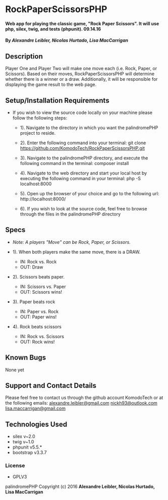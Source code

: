 # RockPaperScissorsPHP

#### Web app for playing the classic game, "Rock Paper Scissors". It will use php, silex, twig, and tests (phpunit). 09.14.16

#### By _**Alexandre Leibler, Nicolas Hurtado, Lisa MacCarrigan**_


## Description

Player One and Player Two will make one move each (i.e. Rock, Paper, or Scissors). Based on their moves, RockPaperScissorsPHP will determine whether there is a winner or a draw. Additionally, it will be responsible for displaying the game result to the web page.


## Setup/Installation Requirements

* If you wish to view the source code locally on your machine please follow the following steps:

  +  1). Navigate to the directory in which you want the palindromePHP project to reside.

  +  2). Enter the following command into your terminal:
        git clone https://github.com/KomodoTech/RockPaperScissorsPHP.git

  +  3). Navigate to the palindromePHP directory, and execute the following command in the terminal:
          composer install

  +  4). Navigate to the web directory and start your local host by executing the following command in your terminal:
          php -S localhost:8000

  +  5). Open up the browser of your choice and go to the following url:
          http://localhost:8000/

  +  6). If you wish to look at the source code, feel free to browse through the files in the palindromePHP directory


## Specs
* _Note: A players "Move" can be Rock, Paper, or Scissors._

* 1). When both players make the same move, there is a DRAW.
  + IN: Rock vs. Rock
  + OUT: Draw

* 2). Scissors beats paper.
  + IN: Scissors vs. Paper
  + OUT: Scissors wins!

* 3). Paper beats rock
  + IN: Paper vs. Rock
  + OUT: Paper wins!

* 4). Rock beats scissors
  + IN: Rock vs. Scissors
  + OUT: Rock wins!


## Known Bugs

None yet


## Support and Contact Details

Please feel free to contact us through the github account KomodoTech or at the following emails:
    alexandre.leibler@gmail.com
    nickh93@outlook.com
    lisa.maccarrigan@gmail.com

## Technologies Used

* silex v~2.0
* twig v~1.0
* phpunit v5.5.*
* bootstrap v3.3.7



### License

* GPLV3

palindromePHP Copyright (c) 2016 **Alexandre Leibler, Nicolas Hurtado, Lisa MacCarrigan**
